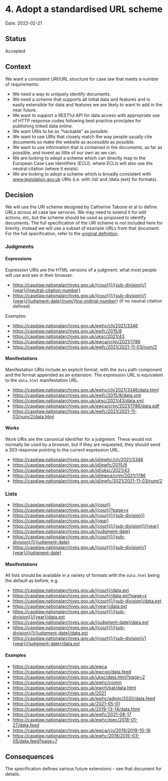 # 4. Adopt a standardised URL scheme

Date: 2022-02-21

## Status

Accepted

## Context

We want a consistent URI/URL structure for case law that meets a number of requirements:

* We need a way to uniquely identify documents.
* We need a scheme that supports all initial data and features and is easily extensible for data and features we are likely to want to add in the near future.
* We want to support a RESTful API for data access with appropriate use of HTTP response codes following best practice principles for publishing linked data online.
* We want URIs to be as “hackable” as possible.
* We want to use URIs that closely match the way people usually cite documents so make the website as accessible as possible.
* We want to use information that is contained in the documents, as far as possible, and invent as little of our own as we can.
* We are looking to adopt a scheme which can directly map to the European Case Law Identifiers (ECLI), where ECLIs will also use the neutral citation (where it exists).
* We are looking to adopt a scheme which is broadly consistent with www.legislation.gov.uk URIs (i.e. with /id/ and /data.{ext} for formats).

## Decision

We will use the URI scheme designed by Catherine Tabone et al to define URLs across all case law services. We may need to extend
it for edit actions, etc, but the scheme should be used as proposed to identify documents. The full specification of the URI
scheme is not included here for brevity; instead we will use a subset of example URLs from that document. For the full
specification, refer to the [original definition](https://nationalarchivesuk.sharepoint.com/:w:/r/sites/LS_project/Data%20Development/Judgments%20Data%20Conversion/URI%20Scheme/Judgments%20URI%20Scheme%2016-02-2022.docx?d=w59ef433f65804907b734ec2657b5316d&csf=1&web=1&e=Ghcz6d).

### Judgments

#### Expressions

Expression URIs are the HTML versions of a judgment; what most people will use and see in their browser.

* https://caselaw.nationalarchives.gov.uk/{court}[/{sub-division}/]{year}/{neutral-citation-number}
* https://caselaw.nationalarchives.gov.uk/{court}[/{sub-division}/]{year}/{judgment-date}/num/{tna-ordinal-number}  (if no neutral citation defined)

Examples:

* https://caselaw.nationalarchives.gov.uk/ewhc/ch/2021/3346
* https://caselaw.nationalarchives.gov.uk/ewfc/2015/8
* https://caselaw.nationalarchives.gov.uk/uksc/2021/43
* https://caselaw.nationalarchives.gov.uk/ewca/crim/2021/1786
* https://caselaw.nationalarchives.gov.uk/ewfc/2021/2021-11-03/num/2


#### Manifestations

Manifestation URIs include an explicit format, with the `data` path component and the format appended as an extension. The expression URL is equivalent to the `data.html` manifestation URL.

* https://caselaw.nationalarchives.gov.uk/ewhc/ch/2021/3346/data.html
* https://caselaw.nationalarchives.gov.uk/ewfc/2015/8/data.xml
* https://caselaw.nationalarchives.gov.uk/uksc/2021/43/data.xml
* https://caselaw.nationalarchives.gov.uk/ewca/crim/2021/1786/data.pdf
* https://caselaw.nationalarchives.gov.uk/ewfc/2021/2021-11-03/num/2/data.html

#### Works

Work URIs are the canonical identifier for a judgment. These would not normally be used by a browser, but if they are requested, they should send a 303 response pointing to the current expression URL.

* https://caselaw.nationalarchives.gov.uk/id/ewhc/ch/2021/3346
* https://caselaw.nationalarchives.gov.uk/id/ewfc/2015/8
* https://caselaw.nationalarchives.gov.uk/id/uksc/2021/43
* https://caselaw.nationalarchives.gov.uk/id/ewca/crim/2021/1786
* https://caselaw.nationalarchives.gov.uk/id/ewfc/2021/2021-11-03/num/2

### Lists

* https://caselaw.nationalarchives.gov.uk/{court}
* https://caselaw.nationalarchives.gov.uk/{court}?page=x
* https://caselaw.nationalarchives.gov.uk/{court}[/{sub-division}]
* https://caselaw.nationalarchives.gov.uk/{year}
* https://caselaw.nationalarchives.gov.uk/{court}[/{sub-division}]/{year}
* https://caselaw.nationalarchives.gov.uk/{judgment-date}
* https://caselaw.nationalarchives.gov.uk/{court}[/{sub-division}/]/{judgment-date}
* https://caselaw.nationalarchives.gov.uk/{court}[/{sub-division}/]{year}/{judgment-date}

#### Manifestations

All lists should be available in a variety of formats with the `data.html` being the default as before, e.g.

* https://caselaw.nationalarchives.gov.uk/{court}/data.ext
* https://caselaw.nationalarchives.gov.uk/{court}/data.ext?page=x
* https://caselaw.nationalarchives.gov.uk/{court}[/{sub-division}/data.ext
* https://caselaw.nationalarchives.gov.uk/{year}/data.ext
* https://caselaw.nationalarchives.gov.uk/{court}[/{sub-division}]/{year}/data.ext
* https://caselaw.nationalarchives.gov.uk/{judgment-date}/data.ext
* https://caselaw.nationalarchives.gov.uk/{court}[/{sub-division}/]/{judgment-date}/data.ext
* https://caselaw.nationalarchives.gov.uk/{court}[/{sub-division}/]{year}/{judgment-date}/data.ext

#### Examples

* https://caselaw.nationalarchives.gov.uk/ewca
* https://caselaw.nationalarchives.gov.uk/ewcop/data.feed
* https://caselaw.nationalarchives.gov.uk/uksc/data.html?page=2
* https://caselaw.nationalarchives.gov.uk/ewhc/comm
* https://caselaw.nationalarchives.gov.uk/ewch/pat/data.html
* https://caselaw.nationalarchives.gov.uk/2021
* https://caselaw.nationalarchives.gov.uk/ewhc/admin/2020/data.feed
* https://caselaw.nationalarchives.gov.uk/2021-05-01
* https://caselaw.nationalarchives.gov.uk/2019-13-14/data.html
* https://caselaw.nationalarchives.gov.uk/ewfc/2021-08-17
* https://caselaw.nationalarchives.gov.uk/ewhc/ipec/2018-01-27/data.feed
* https://caselaw.nationalarchives.gov.uk/ewca/civ/2019/2019-10-16
* https://caselaw.nationalarchives.gov.uk/ewhc/2018/2015-03-05/data.feed?page=7

## Consequences

The specification defines various future extensions - see that document for details.
